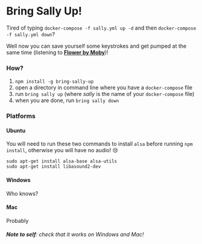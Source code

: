 # Bring Sally Up!
Tired of typing `docker-compose -f sally.yml up -d` and then `docker-compose -f sally.yml down`?

Well now you can save yourself some keystrokes and get pumped at the same time (listening to [**Flower by Moby**](https://www.youtube.com/watch?v=6A2V9Bu80J4))!

### How?
1. `npm install -g bring-sally-up`
2. open a directory in command line where you have a `docker-compose` file
3. run `bring sally up` (where _sally_ is the name of your `docker-compose` file)
4. when you are done, run `bring sally down`

### Platforms
#### Ubuntu

You will need to run these two commands to install `alsa` before running `npm install`, otherwise you will have no audio! 😢
```
sudo apt-get install alsa-base alsa-utils
sudo apt-get install libasound2-dev
```

#### Windows
Who knows?

#### Mac
Probably

###### **Note to self**: check that it works on Windows and Mac!